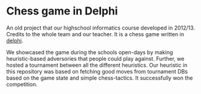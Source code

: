 # Chess game in Delphi

An old project that our highschool informatics course developed in 2012/13. Credits to the whole team and our teacher. It is a chess game written in [delphi](https://en.wikipedia.org/wiki/Delphi_(software)).


We showcased the game during the schools open-days by making heuristic-based adversories that people could play against. Further, we hosted a tournament between all the different heuristics. Our heuristic in this repository was based on fetching good moves from tournament DBs based on the game state and simple chess-tactics. It successfully won the competition.
